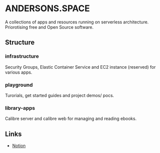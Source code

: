 # ANDERSONS.SPACE
A collections of apps and resources running on serverless architecture. Priorotising free and Open Source software.

## Structure 
### infrastructure
Security Groups, Elastic Container Service and EC2 instance (reserved) for various apps. 

### playground
Turorials, get started guides and project demos/ pocs.

### library-apps
Calibre server and calibre web for managing and reading ebooks.

## Links
- [Notion](https://www.notion.so/team/6c428ed3-735b-47cc-a147-048a352b63dc/join)
